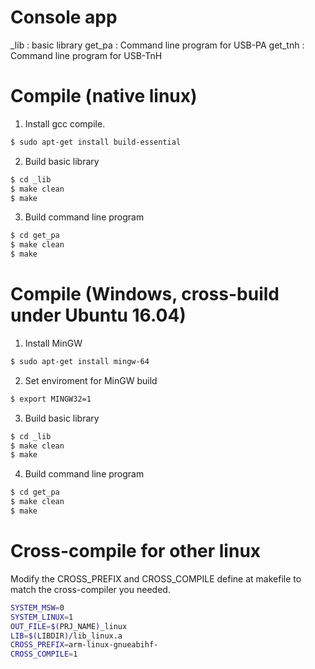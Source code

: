 # Console app

_lib : basic library
get_pa : Command line program for USB-PA
get_tnh : Command line program for USB-TnH

# Compile (native linux)
1) Install gcc compile.
```sh
$ sudo apt-get install build-essential
```
2) Build basic library
```sh
$ cd _lib
$ make clean
$ make
```
3) Build command line program
```sh
$ cd get_pa
$ make clean
$ make
```

# Compile (Windows, cross-build under Ubuntu 16.04)
1) Install MinGW
```sh
$ sudo apt-get install mingw-64
```
2) Set enviroment for MinGW build
```sh
$ export MINGW32=1
```
3) Build basic library
```sh
$ cd _lib
$ make clean
$ make
```
4) Build command line program
```sh
$ cd get_pa
$ make clean
$ make
```

# Cross-compile for other linux
Modify the CROSS_PREFIX and CROSS_COMPILE define at makefile to match the cross-compiler you needed.
```sh
SYSTEM_MSW=0
SYSTEM_LINUX=1
OUT_FILE=$(PRJ_NAME)_linux
LIB=$(LIBDIR)/lib_linux.a
CROSS_PREFIX=arm-linux-gnueabihf-
CROSS_COMPILE=1
```
